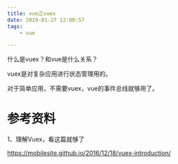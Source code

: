 ```yaml
---
title: vue之vuex
date: 2019-01-27 12:00:57
tags:
	- vue

---
```




什么是vuex？和vue是什么关系？

vuex是对复杂应用进行状态管理用的。

对于简单应用，不需要vuex，vue的事件总线就够用了。



# 参考资料

1、理解Vuex，看这篇就够了

https://mobilesite.github.io/2016/12/18/vuex-introduction/